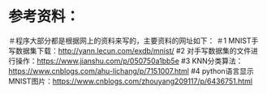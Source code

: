 # 参考资料：
＃程序大部分都是根据网上的资料来写的，主要资料的网址如下：
＃1 MNIST手写数据集下载：http://yann.lecun.com/exdb/mnist/
#2  对手写数据集的文件进行操作：https://www.jianshu.com/p/050750a1bb5e
#3  KNN分类算法：https://www.cnblogs.com/ahu-lichang/p/7151007.html
#4  python语言显示MNIST图片：https://www.cnblogs.com/zhouyang209117/p/6436751.html
